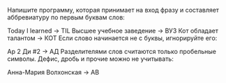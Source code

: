 Напишите программу, которая принимает на вход фразу и составляет аббревиатуру по первым буквам слов:

Today I learned → TIL
Высшее учебное заведение → ВУЗ
Кот обладает талантом → КОТ
Если слово начинается не с буквы, игнорируйте его:

Ар 2 Ди #2 → АД
Разделителями слов считаются только пробельные символы. Дефис, дробь и прочие можно не учитывать:

Анна-Мария Волхонская → АВ
